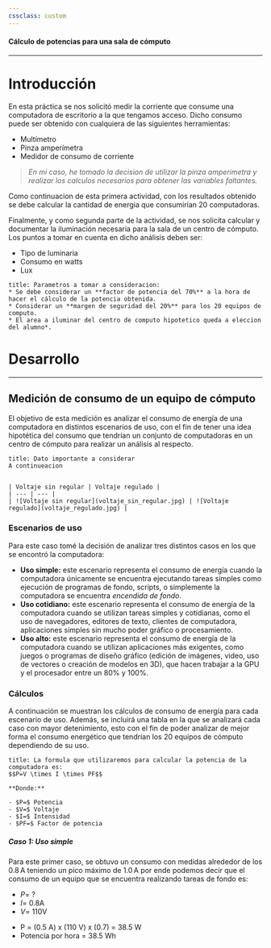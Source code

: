 ```yaml
---
cssclass: custom
---
```

#### Cálculo de potencias para una sala de cómputo 

---
# Introducción
En esta práctica se nos solicitó medir la corriente que consume una computadora de escritorio a la que tengamos acceso. Dicho consumo puede ser obtenido con cualquiera de las siguientes herramientas: 
- Multímetro
- Pinza amperímetra
- Medidor de consumo de corriente
> *En mi caso, he tomado la decision de utilizar la pinza amperimetra y realizar los calculos necesarios para obtener las variables faltantes.*

Como continuacion de esta primera actividad, con los resultados obtenido se debe calcular la cantidad de energia que consumirían 20 computadoras.

Finalmente, y como segunda parte de la actividad, se nos solicita calcular y documentar la iluminación necesaria para la sala de un centro de cómputo. Los puntos a tomar en cuenta en dicho análisis deben ser: 
- Tipo de luminaria
- Consumo en watts
- Lux
```ad-note
title: Parametros a tomar a consideracion:
* Se debe considerar un **factor de potencia del 70%** a la hora de hacer el cálculo de la potencia obtenida.
* Considerar un **margen de seguridad del 20%** para los 20 equipos de computo.
* El area a iluminar del centro de computo hipotetico queda a eleccion del alumno*.
```
# Desarrollo

---
## Medición de consumo de un equipo de cómputo
El objetivo de esta medición es analizar el consumo de energía de una computadora en distintos escenarios de uso, con el fin de tener una idea hipotética del consumo que tendrían un conjunto de computadoras en un centro de cómputo para realizar un análisis al respecto.

```ad-warning
title: Dato importante a considerar
A continueacion 


| Voltaje sin regular | Voltaje regulado |
| --- | --- | 
| ![Voltaje sin regular](voltaje_sin_regular.jpg) | ![Voltaje regulado](voltaje_regulado.jpg) |
```


### Escenarios de uso
Para este caso tomé la decisión de analizar tres distintos casos en los que se encontró la computadora:
* **Uso simple:** este escenario representa el consumo de energía cuando la computadora únicamente se encuentra ejecutando tareas simples como ejecución de programas de fondo, scripts, o simplemente la computadora se encuentra *encendida de fondo*. 
* **Uso cotidiano:** este escenario representa el consumo de energía de la computadora cuando se utilizan tareas simples y cotidianas, como el uso de navegadores, editores de texto, clientes de computadora, aplicaciones simples sin mucho poder gráfico o procesamiento.
* **Uso alto:** este escenario representa el consumo de energía de la computadora cuando se utilizan aplicaciones más exigentes, como juegos o programas de diseño gráfico (edición de imágenes, video, uso de vectores o creación de modelos en 3D), que hacen trabajar a la GPU y el procesador entre un 80% y 100%.
### Cálculos
A continuación se muestran los cálculos de consumo de energía para cada escenario de uso. Además, se incluirá una tabla en la que se analizará cada caso con mayor detenimiento, esto con el fin de poder analizar de mejor forma el consumo energético que tendrían los 20 equipos de cómputo dependiendo de su uso.
```ad-info
title: La formula que utilizaremos para calcular la potencia de la computadora es:
$$P=V \times I \times PF$$

**Donde:**

- $P=$ Potencia
- $V=$ Voltaje
- $I=$ Intensidad
- $PF=$ Factor de potencia
```

##### Caso 1: Uso simple
Para este primer caso, se obtuvo un consumo con medidas alrededor de los 0.8 A teniendo un pico máximo de 1.0 A por ende podemos decir que el consumo de un equipo que se encuentra realizando tareas de fondo es:
* $P =$ ?
* $I =$ 0.8A
* $V =$ 110V
-   P = (0.5 A) x (110 V) x (0.7) = 38.5 W
-   Potencia por hora = 38.5 Wh